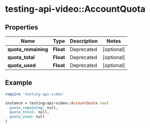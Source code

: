 # testing-api-video::AccountQuota

## Properties

| Name | Type | Description | Notes |
| ---- | ---- | ----------- | ----- |
| **quota_remaining** | **Float** | Deprecated | [optional] |
| **quota_total** | **Float** | Deprecated | [optional] |
| **quota_used** | **Float** | Deprecated | [optional] |

## Example

```ruby
require 'testing-api-video'

instance = testing-api-video::AccountQuota.new(
  quota_remaining: null,
  quota_total: null,
  quota_used: null
)
```


